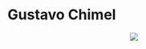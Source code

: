 # Gustavo Chimel


<p align="center">
  <a href="https://skillicons.dev">
    <img src="https://skillicons.dev/icons?i=docker,html,css,js,mongodb,nestjs,nodejs,postgres,prisma,react,ts,windows,linux,mysql,github,express,aws,python"/>  
  </a>
</p>
